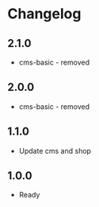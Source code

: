 Changelog
=========

2.1.0
-----------------
 * cms-basic - removed
 
2.0.0
-----------------
 * cms-basic - removed

1.1.0
-----------------
  * Update cms and shop
  
1.0.0
-----------------
  * Ready
